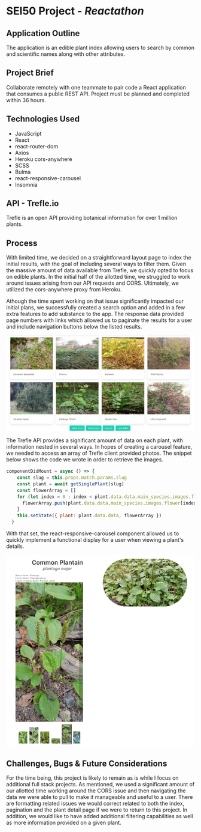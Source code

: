# SEI50 Project - ***Reactathon***

## Application Outline
The application is an edible plant index allowing users to search by common and scientific names along with other attributes.

## Project Brief
Collaborate remotely with one teammate to pair code a React application that consumes a public REST API. Project must be planned and completed within 36 hours.

## Technologies Used
* JavaScript
* React
* react-router-dom
* Axios
* Heroku cors-anywhere
* SCSS
* Bulma
* react-responsive-carousel
* Insomnia

## API - Trefle.io
Trefle is an open API providing botanical information for over 1 million plants.

## Process
With limited time, we decided on a straightforward layout page to index the initial results, with the goal of including several ways to filter them. Given the massive amount of data available from Trefle, we quickly opted to focus on edible plants. In the initial half of the allotted time, we struggled to work around issues arising from our API requests and CORS. Ultimately, we utilized the cors-anywhere proxy from Heroku.

Athough the time spent working on that issue significantly impacted our initial plans, we successfully created a search option and added in a few extra features to add substance to the app. The response data provided page numbers with links which allowed us to paginate the results for a user and include navigation buttons below the listed results.

<div align='center'>
  <img src='./images/page.jpg'>
</div>

The Trefle API provides a significant amount of data on each plant, with information nested in several ways. In hopes of creating a carousel feature, we needed to access an array of Trefle client provided photos. The snippet below shows the code we wrote in order to retrieve  the images.

```javascript
componentDidMount = async () => {
    const slug = this.props.match.params.slug
    const plant = await getSinglePlant(slug)
    const flowerArray = []
    for (let index = 0 ; index < plant.data.data.main_species.images.flower.length; index++) {
      flowerArray.push(plant.data.data.main_species.images.flower[index].image_url)
    }
    this.setState({ plant: plant.data.data, flowerArray })
  }
```

With that set, the react-responsive-carousel component allowed us to quickly implement a functional display for a user when viewing a plant's details.

<div align='center'>
  <img src='./images/show.jpg'>
</div>

## Challenges, Bugs & Future Considerations

For the time being, this project is likely to remain as is while I focus on additional full stack projects. As mentioned, we used a significant amount of our allotted time working around the CORS issue and then navigating the data we were able to pull to make it manageable and useful to a user. There are formatting related issues we would correct related to both the index, pagination and the plant detail page if we were to return to this project. In addition, we would like to have added additional filtering capabilities as well as more information provided on a given plant.

